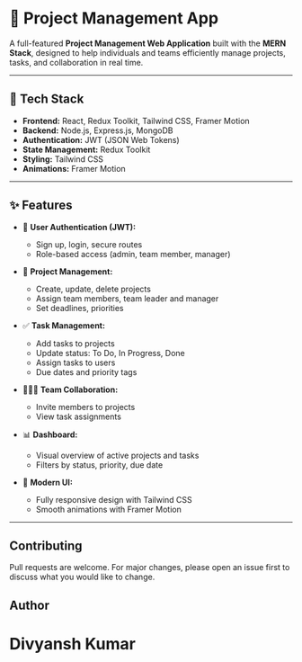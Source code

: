 # 🚀 Project Management App

A full-featured **Project Management Web Application** built with the **MERN Stack**, designed to help individuals and teams efficiently manage projects, tasks, and collaboration in real time.

---

## 🔧 Tech Stack

- **Frontend:** React, Redux Toolkit, Tailwind CSS, Framer Motion
- **Backend:** Node.js, Express.js, MongoDB
- **Authentication:** JWT (JSON Web Tokens)
- **State Management:** Redux Toolkit
- **Styling:** Tailwind CSS
- **Animations:** Framer Motion

---

## ✨ Features

- 🔐 **User Authentication (JWT):**
  - Sign up, login, secure routes
  - Role-based access (admin, team member, manager)

- 📁 **Project Management:**
  - Create, update, delete projects
  - Assign team members, team leader and manager
  - Set deadlines, priorities

- ✅ **Task Management:**
  - Add tasks to projects
  - Update status: To Do, In Progress, Done
  - Assign tasks to users
  - Due dates and priority tags

- 🧑‍🤝‍🧑 **Team Collaboration:**
  - Invite members to projects
  - View task assignments

- 📊 **Dashboard:**
  - Visual overview of active projects and tasks
  - Filters by status, priority, due date

- 🎨 **Modern UI:**
  - Fully responsive design with Tailwind CSS
  - Smooth animations with Framer Motion

---

## Contributing
Pull requests are welcome. For major changes, please open an issue first to discuss what you would like to change.

## Author
# Divyansh Kumar

